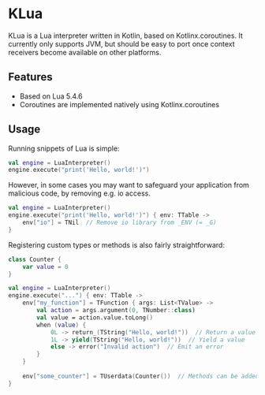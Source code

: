 # KLua

KLua is a Lua interpreter written in Kotlin, based on Kotlinx.coroutines.
It currently only supports JVM, but should be easy to port once context receivers become available on other platforms.

## Features

- Based on Lua 5.4.6
- Coroutines are implemented natively using Kotlinx.coroutines

## Usage

Running snippets of Lua is simple:

```kotlin
val engine = LuaInterpreter()
engine.execute("print('Hello, world!')")
```

However, in some cases you may want to safeguard your application from malicious code, by removing e.g. io access.

```kotlin
val engine = LuaInterpreter()
engine.execute("print('Hello, world!')") { env: TTable ->
    env["io"] = TNil  // Remove io library from _ENV (= _G)
}
```

Registering custom types or methods is also fairly straightforward:

```kotlin
class Counter {
    var value = 0
}

val engine = LuaInterpreter()
engine.execute("...") { env: TTable ->
    env["my_function"] = TFunction { args: List<TValue> ->
        val action = args.argument(0, TNumber::class)
        val value = action.value.toLong()
        when (value) {
            0L -> return_(TString("Hello, world!"))  // Return a value
            1L -> yield(TString("Hello, world!"))  // Yield a value
            else -> error("Invalid action")  // Emit an error
        }
    }
    
    env["some_counter"] = TUserdata(Counter())  // Methods can be added using the __index metamethod
}
```
